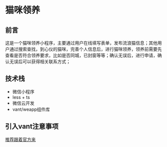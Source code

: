 # 猫咪领养
## 前言
这是一个猫咪领养小程序，主要通过用户在线填写表单，发布流浪猫信息；其他用户通过搜索查找，到心仪的猫咪，完善个人信息后，进行猫咪领养，领养前需要先查看是否符合领养要求，比如是否同城，已封窗等等；确认无误后，进行申请，确认无误后可以获得相关联系方式；

## 技术栈
  - 微信小程序
  - less + ts
  - 微信云开发
  - vant/weapp组件库

## 引入vant注意事项

  [推荐跟着官方来](https://vant-contrib.gitee.io/vant-weapp/#/quickstart)

